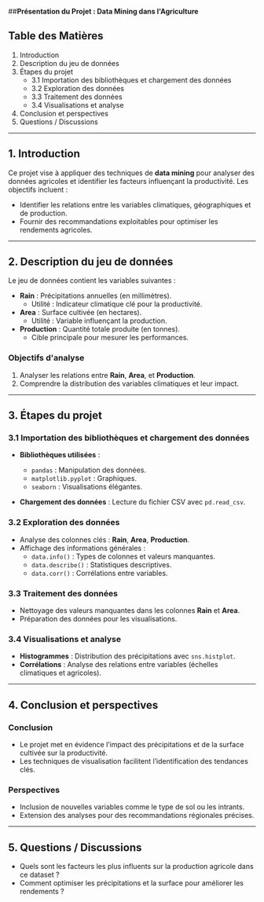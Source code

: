 ##**Présentation du Projet : Data Mining dans l'Agriculture**

## **Table des Matières**
1. Introduction  
2. Description du jeu de données  
3. Étapes du projet  
   - 3.1 Importation des bibliothèques et chargement des données  
   - 3.2 Exploration des données  
   - 3.3 Traitement des données  
   - 3.4 Visualisations et analyse  
4. Conclusion et perspectives  
5. Questions / Discussions  

---

## **1. Introduction**
Ce projet vise à appliquer des techniques de **data mining** pour analyser des données agricoles et identifier les facteurs influençant la productivité. Les objectifs incluent :  
- Identifier les relations entre les variables climatiques, géographiques et de production.  
- Fournir des recommandations exploitables pour optimiser les rendements agricoles.  

---

## **2. Description du jeu de données**
Le jeu de données contient les variables suivantes :  

- **Rain** : Précipitations annuelles (en millimètres).  
  - Utilité : Indicateur climatique clé pour la productivité.  
- **Area** : Surface cultivée (en hectares).  
  - Utilité : Variable influençant la production.  
- **Production** : Quantité totale produite (en tonnes).  
  - Cible principale pour mesurer les performances.  

### **Objectifs d'analyse**
1. Analyser les relations entre **Rain**, **Area**, et **Production**.  
2. Comprendre la distribution des variables climatiques et leur impact.  

---

## **3. Étapes du projet**

### **3.1 Importation des bibliothèques et chargement des données**
- **Bibliothèques utilisées** :  
  - `pandas` : Manipulation des données.  
  - `matplotlib.pyplot` : Graphiques.  
  - `seaborn` : Visualisations élégantes.  

- **Chargement des données** : Lecture du fichier CSV avec `pd.read_csv`.  

### **3.2 Exploration des données**
- Analyse des colonnes clés : **Rain**, **Area**, **Production**.  
- Affichage des informations générales :  
  - `data.info()` : Types de colonnes et valeurs manquantes.  
  - `data.describe()` : Statistiques descriptives.  
  - `data.corr()` : Corrélations entre variables.  

### **3.3 Traitement des données**
- Nettoyage des valeurs manquantes dans les colonnes **Rain** et **Area**.  
- Préparation des données pour les visualisations.  

### **3.4 Visualisations et analyse**
- **Histogrammes** : Distribution des précipitations avec `sns.histplot`.  
- **Corrélations** : Analyse des relations entre variables (échelles climatiques et agricoles).  

---

## **4. Conclusion et perspectives**

### **Conclusion**
- Le projet met en évidence l’impact des précipitations et de la surface cultivée sur la productivité.  
- Les techniques de visualisation facilitent l’identification des tendances clés.  

### **Perspectives**
- Inclusion de nouvelles variables comme le type de sol ou les intrants.  
- Extension des analyses pour des recommandations régionales précises.  

---

## **5. Questions / Discussions**
- Quels sont les facteurs les plus influents sur la production agricole dans ce dataset ?  
- Comment optimiser les précipitations et la surface pour améliorer les rendements ?


